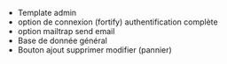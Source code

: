 - Template admin 
- option de connexion (fortify) authentification complète 
- option mailtrap send email
- Base de donnée général
- Bouton ajout supprimer modifier (pannier)
